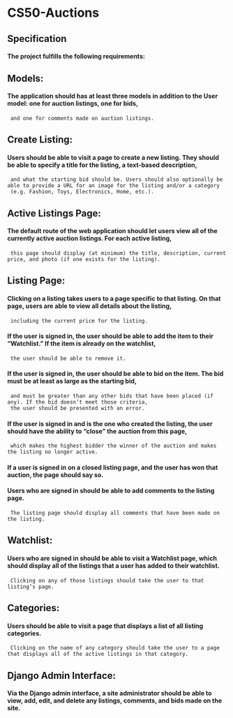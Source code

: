 # CS50-Auctions
## Specification
####  The project fulfills the following requirements:
## Models:  
#### The application should has at least three models in addition to the User model: one for auction listings, one for bids, 
     and one for comments made on auction listings.
## Create Listing:
#### Users should be able to visit a page to create a new listing. They should be able to specify a title for the listing, a text-based description,
     and what the starting bid should be. Users should also optionally be able to provide a URL for an image for the listing and/or a category 
     (e.g. Fashion, Toys, Electronics, Home, etc.).
## Active Listings Page: 
#### The default route of the web application should let users view all of the currently active auction listings. For each active listing,
     this page should display (at minimum) the title, description, current price, and photo (if one exists for the listing).
## Listing Page: 
#### Clicking on a listing takes users to a page specific to that listing. On that page, users are able to view all details about the listing,
     including the current price for the listing.
#### If the user is signed in, the user should be able to add the item to their “Watchlist.” If the item is already on the watchlist,
     the user should be able to remove it.
#### If the user is signed in, the user should be able to bid on the item. The bid must be at least as large as the starting bid,
     and must be greater than any other bids that have been placed (if any). If the bid doesn’t meet those criteria, 
     the user should be presented with an error.
#### If the user is signed in and is the one who created the listing, the user should have the ability to “close” the auction from this page,
     which makes the highest bidder the winner of the auction and makes the listing no longer active.
#### If a user is signed in on a closed listing page, and the user has won that auction, the page should say so.
#### Users who are signed in should be able to add comments to the listing page.
     The listing page should display all comments that have been made on the listing.

## Watchlist: 
#### Users who are signed in should be able to visit a Watchlist page, which should display all of the listings that a user has added to their watchlist.
     Clicking on any of those listings should take the user to that listing’s page.
## Categories: 
#### Users should be able to visit a page that displays a list of all listing categories.
     Clicking on the name of any category should take the user to a page that displays all of the active listings in that category.
## Django Admin Interface: 
#### Via the Django admin interface, a site administrator should be able to view, add, edit, and delete any listings, comments, and bids made on the site.
